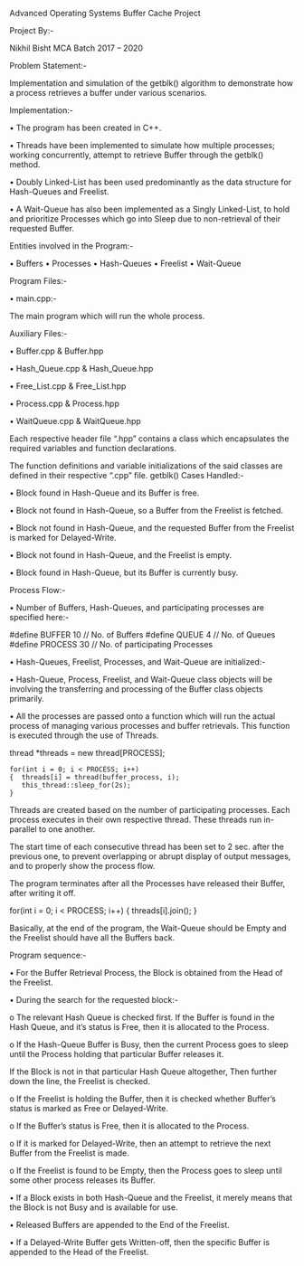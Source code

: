 Advanced Operating Systems 
 		 	Buffer Cache Project


Project By:-

Nikhil Bisht
MCA Batch 2017 – 2020





Problem Statement:-

Implementation and simulation of the getblk() algorithm to demonstrate how a process retrieves a buffer under various scenarios.


Implementation:-

•	The program has been created in C++.

•	Threads have been implemented to simulate how multiple processes; working concurrently, attempt to retrieve Buffer through the getblk() method.

•	Doubly Linked-List has been used predominantly as the data structure for Hash-Queues and Freelist.

•	A Wait-Queue has also been implemented as a         Singly Linked-List, to hold and prioritize Processes which go into Sleep due to non-retrieval of their requested Buffer.


Entities involved in the Program:-


•	Buffers
•	Processes
•	Hash-Queues
•	Freelist
•	Wait-Queue



Program Files:-


•	main.cpp:-

The main program which will run the whole process.


Auxiliary Files:-

•	Buffer.cpp & Buffer.hpp

•	Hash_Queue.cpp & Hash_Queue.hpp

•	Free_List.cpp & Free_List.hpp

•	Process.cpp & Process.hpp

•	WaitQueue.cpp & WaitQueue.hpp



Each respective header file “.hpp” contains a class which encapsulates the required variables and function declarations.

The function definitions and variable initializations of the said classes are defined in their respective “.cpp” file.
getblk() Cases Handled:-


•	Block found in Hash-Queue and its Buffer is free.

•	Block not found in Hash-Queue, so a Buffer from the Freelist is fetched.

•	Block not found in Hash-Queue, and the requested Buffer from the Freelist is marked for Delayed-Write.

•	Block not found in Hash-Queue, and the Freelist is empty.

•	Block found in Hash-Queue, but its Buffer is currently busy.





Process Flow:-


•	Number of Buffers, Hash-Queues, and participating processes are specified here:-


#define BUFFER 10           // No. of Buffers
#define QUEUE 4             // No. of Queues
#define PROCESS 30          // No. of participating Processes





•	Hash-Queues, Freelist, Processes, and Wait-Queue are initialized:-

 
•	Hash-Queue, Process, Freelist, and Wait-Queue class objects will be involving the transferring and processing of the Buffer class objects primarily.


•	All the processes are passed onto a function which will run the actual process of managing various processes and buffer retrievals. This function is executed through the use of Threads.



thread *threads = new thread[PROCESS];
    
    for(int i = 0; i < PROCESS; i++)
    {  threads[i] = thread(buffer_process, i);
       this_thread::sleep_for(2s);
    }


Threads are created based on the number of participating processes. 
Each process executes in their own respective thread.
These threads run in-parallel to one another. 

The start time of each consecutive thread has been set to 2 sec. after the previous one, to prevent overlapping or abrupt display of output messages, and to properly show the process flow.


The program terminates after all the Processes have released their Buffer, after writing it off.


for(int i = 0; i < PROCESS; i++)
    {  threads[i].join(); }


Basically, at the end of the program, the Wait-Queue should be Empty and the Freelist should have all the Buffers back.






Program sequence:-


•	For the Buffer Retrieval Process, the Block is obtained from the Head of the Freelist.

•	During the search for the requested block:-

o	The relevant Hash Queue is checked first. 
If the Buffer is found in the Hash Queue, and it’s status
is Free, then it is allocated to the Process.

o	If the Hash-Queue Buffer is Busy, then the current Process goes to sleep until the Process holding that particular Buffer releases it.
 
If the Block is not in that particular Hash Queue altogether, 
Then further down the line, the Freelist is checked.


o	If the Freelist is holding the Buffer, then it is checked whether
Buffer’s status is marked as Free or Delayed-Write.

o	If the Buffer’s status is Free, then it is allocated to the Process.

o	If it is marked for Delayed-Write, then an attempt to retrieve the next Buffer from the Freelist is made.

o	If the Freelist is found to be Empty, then the Process goes to sleep until some other process releases its Buffer.


•	If a Block exists in both Hash-Queue and the Freelist, it merely means that the Block is not Busy and is available for use.

•	Released Buffers are appended to the End of the Freelist.

•	If a Delayed-Write Buffer gets Written-off,
then the specific Buffer is appended to the Head of the Freelist.

